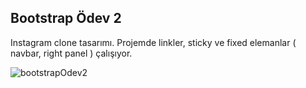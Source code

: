 ## Bootstrap Ödev 2

Instagram clone tasarımı. Projemde linkler, sticky ve fixed elemanlar ( navbar, right panel ) çalışıyor.

![bootstrapOdev2](https://user-images.githubusercontent.com/62842902/152701397-3e4cc8b0-1a56-477d-aec8-9c216ad6efc2.PNG)